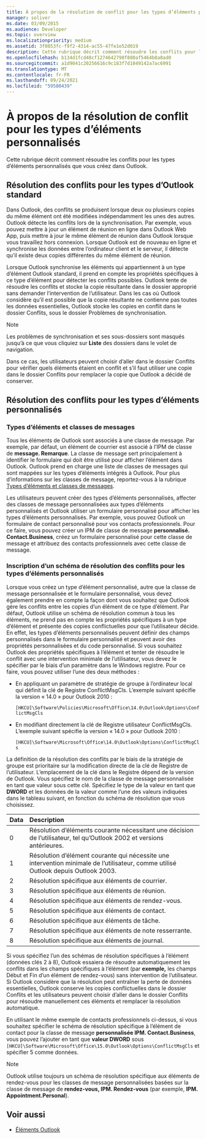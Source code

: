 ```yaml
---
title: À propos de la résolution de conflit pour les types d’éléments personnalisés
manager: soliver
ms.date: 03/09/2015
ms.audience: Developer
ms.topic: overview
ms.localizationpriority: medium
ms.assetid: 3f0853fc-f9f2-4314-ac55-47fe1e52d019
description: Cette rubrique décrit comment résoudre les conflits pour les types d’éléments personnalisés que vous créez dans Outlook.
ms.openlocfilehash: b134d1fcd48cf1274642798f880af5464b8a8ad0
ms.sourcegitcommit: a1d9041c20256616c9c183f7d1049142a7ac6991
ms.translationtype: MT
ms.contentlocale: fr-FR
ms.lasthandoff: 09/24/2021
ms.locfileid: "59580439"
---
```

# <a name="about-conflict-resolution-for-custom-item-types"></a>À propos de la résolution de conflit pour les types d’éléments personnalisés

Cette rubrique décrit comment résoudre les conflits pour les types d’éléments personnalisés que vous créez dans Outlook.
  
## <a name="conflict-resolution-for-standard-outlook-item-types"></a>Résolution des conflits pour les types d’Outlook standard

Dans Outlook, des conflits se produisent lorsque deux ou plusieurs copies du même élément ont été modifiées indépendamment les unes des autres. Outlook détecte les conflits lors de la synchronisation. Par exemple, vous pouvez mettre à jour un élément de réunion en ligne dans Outlook Web App, puis mettre à jour le même élément de réunion dans Outlook lorsque vous travaillez hors connexion. Lorsque Outlook est de nouveau en ligne et synchronise les données entre l’ordinateur client et le serveur, il détecte qu’il existe deux copies différentes du même élément de réunion.
  
Lorsque Outlook synchronise les éléments qui appartiennent à un type d’élément Outlook standard, il prend en compte les propriétés spécifiques à ce type d’élément pour détecter les conflits possibles. Outlook tente de résoudre les conflits et stocke la copie résultante dans le dossier approprié sans demander l’intervention de l’utilisateur. Dans les cas où Outlook considère qu’il est possible que la copie résultante ne contienne pas toutes les données essentielles, Outlook stocke les copies en conflit dans le dossier Conflits, sous le dossier Problèmes de synchronisation. 
  
> [!NOTE]
> Les problèmes de synchronisation et ses sous-dossiers sont masqués jusqu’à ce que vous cliquiez sur **Liste** des dossiers dans le volet de navigation. 
  
Dans ce cas, les utilisateurs peuvent choisir d’aller dans le dossier Conflits pour vérifier quels éléments étaient en conflit et s’il faut utiliser une copie dans le dossier Conflits pour remplacer la copie que Outlook a décidé de conserver.
  
## <a name="conflict-resolution-for-custom-item-types"></a>Résolution des conflits pour les types d’éléments personnalisés

### <a name="item-types-and-message-classes"></a>Types d’éléments et classes de messages
  
Tous les éléments de Outlook sont associés à une classe de message. Par exemple, par défaut, un élément de courrier est associé à l’IPM de classe de **message. Remarque**. La classe de message sert principalement à identifier le formulaire qui doit être utilisé pour afficher l’élément dans Outlook. Outlook prend en charge une liste de classes de messages qui sont mappées sur les types d’éléments intégrés à Outlook. Pour plus d’informations sur les classes de message, reportez-vous à la rubrique [Types d’éléments et classes de messages](https://msdn.microsoft.com/library/15b709cc-7486-b6c7-88a3-4a4d8e0ab292%28Office.15%29.aspx). 
  
Les utilisateurs peuvent créer des types d’éléments personnalisés, affecter des classes de message personnalisées aux types d’éléments personnalisés et Outlook utiliser un formulaire personnalisé pour afficher les types d’éléments personnalisés. Par exemple, vous pouvez Outlook un formulaire de contact personnalisé pour vos contacts professionnels. Pour ce faire, vous pouvez créer un IPM de classe de message **personnalisé. Contact.Business**, créez un formulaire personnalisé pour cette classe de message et attribuez des contacts professionnels avec cette classe de message. 
  
### <a name="registering-a-conflict-resolution-scheme-for-custom-item-types"></a>Inscription d’un schéma de résolution des conflits pour les types d’éléments personnalisés
  
Lorsque vous créez un type d’élément personnalisé, autre que la classe de message personnalisée et le formulaire personnalisé, vous devez également prendre en compte la façon dont vous souhaitez que Outlook gère les conflits entre les copies d’un élément de ce type d’élément. Par défaut, Outlook utilise un schéma de résolution commun à tous les éléments, ne prend pas en compte les propriétés spécifiques à un type d’élément et présente des copies conflictuelles pour que l’utilisateur décide. En effet, les types d’éléments personnalisés peuvent définir des champs personnalisés dans le formulaire personnalisé et peuvent avoir des propriétés personnalisées et du code personnalisé. Si vous souhaitez Outlook des propriétés spécifiques à l’élément et tenter de résoudre le conflit avec une intervention minimale de l’utilisateur, vous devez le spécifier par le biais d’un paramètre dans le Windows registre. Pour ce faire, vous pouvez utiliser l’une des deux méthodes : 
  
- En appliquant un paramètre de stratégie de groupe à l’ordinateur local qui définit la clé de Registre ConflictMsgCls. L’exemple suivant spécifie la version « 14.0 » pour Outlook 2010 : 
  
   `[HKCU]\Software\Policies\Microsoft\Office\14.0\Outlook\Options\ConflictMsgCls`
    
- En modifiant directement la clé de Registre utilisateur ConflictMsgCls. L’exemple suivant spécifie la version « 14.0 » pour Outlook 2010 : 
  
   `[HKCU]\Software\Microsoft\Office\14.0\Outlook\Options\ConflictMsgCls`
    
La définition de la résolution des conflits par le biais de la stratégie de groupe est prioritaire sur la modification directe de la clé de Registre de l’utilisateur. L’emplacement de la clé dans le Registre dépend de la version de Outlook. Vous spécifiez le nom de la classe de message personnalisée en tant que valeur sous cette clé. Spécifiez le type de la valeur en tant que **DWORD** et les données de la valeur comme l’une des valeurs indiquées dans le tableau suivant, en fonction du schéma de résolution que vous choisissez. 
  
|Data  | Description  |
|:-----|:-----|
|0  <br/> |Résolution d’éléments courante nécessitant une décision de l’utilisateur, tel qu’Outlook 2002 et versions antérieures.  <br/> |
|1  <br/> |Résolution d’élément courante qui nécessite une intervention minimale de l’utilisateur, comme utilisé Outlook depuis Outlook 2003.  <br/> |
|2  <br/> |Résolution spécifique aux éléments de courrier.  <br/> |
|3  <br/> |Résolution spécifique aux éléments de réunion.  <br/> |
|4   <br/> |Résolution spécifique aux éléments de rendez-vous.  <br/> |
|5  <br/> |Résolution spécifique aux éléments de contact.  <br/> |
|6   <br/> |Résolution spécifique aux éléments de tâche.  <br/> |
|7   <br/> |Résolution spécifique aux éléments de note resserrante.  <br/> |
|8   <br/> |Résolution spécifique aux éléments de journal.  <br/> |
   
Si vous spécifiez l’un des schémas de résolution spécifiques à l’élément (données clés 2 à 8),  Outlook essaiera de résoudre automatiquement les conflits dans les champs spécifiques à l’élément (par **exemple,** les champs Début et Fin d’un élément de rendez-vous) sans intervention de l’utilisateur. Si Outlook considère que la résolution peut entraîner la perte de données essentielles, Outlook conserve les copies conflictuelles dans le dossier Conflits et les utilisateurs peuvent choisir d’aller dans le dossier Conflits pour résoudre manuellement ces éléments et remplacer la résolution automatique. 
  
En utilisant le même exemple de contacts professionnels ci-dessus, si vous souhaitez spécifier le schéma de résolution spécifique à l’élément de contact pour la classe de message **personnalisée IPM. Contact.Business**, vous pouvez l’ajouter en tant que **valeur DWORD** sous  `[HKCU]\Software\Microsoft\Office\15.0\Outlook\Options\ConflictMsgCls` et spécifier 5 comme données. 
  
> [!NOTE]
> Outlook utilise toujours un schéma de résolution spécifique aux éléments de rendez-vous pour les classes de message personnalisées basées sur la classe de message de **rendez-vous, IPM. Rendez-vous** (par exemple, **IPM. Appointment.Personal**). 
  
## <a name="see-also"></a>Voir aussi

- [Éléments Outlook](https://msdn.microsoft.com/library/6ea4babf-facf-4018-ef5a-4a484e55153a%28Office.15%29.aspx)


